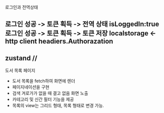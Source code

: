 로그인과 전역상태

로그인 성공 -> 토큰 획득 -> 전역 상태 isLoggedIn:true
로그인 성공 -> 토큰 획득 -> 토큰 저장 localstorage <- http client headiers.Authorazation
---
zustand //
---
도서 목록 페이지
- 도서 목록을 fetch하여 화면에 렌더
- 페이지네이션을 구현
- 검색 겨로가가 없을 때 결고 없음 화면 노출
- 카테고리 및 신간 필터 기능을 제공
- 목록의 view는 그리드 형태, 목록 형태로 변경 가능.
